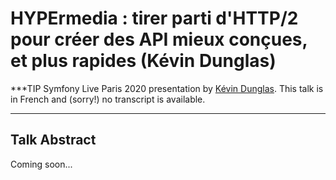 # HYPErmedia : tirer parti d'HTTP/2 pour créer des API mieux conçues, et plus rapides (Kévin Dunglas)

***TIP
Symfony Live Paris 2020 presentation by [Kévin Dunglas](https://connect.symfony.com/profile/dunglas).
This talk is in French and (sorry!) no transcript is available.
***

## Talk Abstract

Coming soon...
